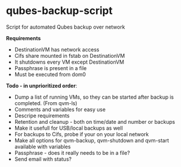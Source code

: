 # qubes-backup-script
Script for automated Qubes backup over network

<B>Requirements</B>
<ul>
  <li>DestinationVM has network access
  <li>Cifs share mounted in fstab on DestinationVM
  <li>It shutdowns every VM except DestinationVM
  <li>Passphrase is present in a file
  <li>Must be executed from dom0
</ul>

<B>Todo - in unprioritized order</B>:
<ul>
  <li>Dump a list of running VMs, so they can be started after backup is completed. (From qvm-ls)
  <li>Comments and variables for easy use
  <li>Descripe requirements
  <li>Retention and cleanup - both on time/date and number or backups
  <li>Make it usefull for USB/local backups as well
  <li>For backups to Cifs, probe if your on your local network
  <li>Make all options for qvm-backup, qvm-shutdown and qvm-start available with variables
  <li>Passphrase - does it really needs to be in a file?
  <li>Send email with status?
</ul>

